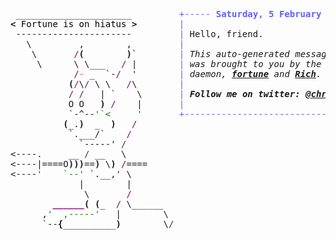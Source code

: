 <pre style="font-family:Menlo,'DejaVu Sans Mono',consolas,'Courier New',monospace"> ______________________         <span style="color: #5f5fff; text-decoration-color: #5f5fff">+----- </span><span style="color: #5f5fff; text-decoration-color: #5f5fff; font-weight: bold">Saturday, 5 February 2022</span><span style="color: #5f5fff; text-decoration-color: #5f5fff"> ------+</span> <a href="https://www.informatik.uni-leipzig.de/~akiki/">Christopher Akiki</a>                
<span style="font-weight: bold">&lt;</span><span style="color: #000000; text-decoration-color: #000000"> Fortune is on hiatus </span><span style="font-weight: bold">&gt;</span>        <span style="color: #5f5fff; text-decoration-color: #5f5fff">|</span>                                      <span style="color: #5f5fff; text-decoration-color: #5f5fff">|</span> ┣━━ Interests                    
 ----------------------         <span style="color: #5f5fff; text-decoration-color: #5f5fff">|</span> Hello, friend.                       <span style="color: #5f5fff; text-decoration-color: #5f5fff">|</span> ┃   ┣━━ My cat                   
   \         ,        ,         <span style="color: #5f5fff; text-decoration-color: #5f5fff">|</span>                                      <span style="color: #5f5fff; text-decoration-color: #5f5fff">|</span> ┃   ┣━━ Representation Learning  
    \       <span style="color: #800080; text-decoration-color: #800080">/</span><span style="font-weight: bold">(</span>        <span style="font-weight: bold">)</span>`        <span style="color: #5f5fff; text-decoration-color: #5f5fff">|</span> <span style="font-style: italic">This auto-generated message panel </span>   <span style="color: #5f5fff; text-decoration-color: #5f5fff">|</span> ┃   ┣━━ Language Generation      
     \      \ \___   <span style="color: #800080; text-decoration-color: #800080">/</span> |        <span style="color: #5f5fff; text-decoration-color: #5f5fff">|</span> <span style="font-style: italic">was brought to you by the </span><span style="font-weight: bold; font-style: italic"><a href="https://en.wikipedia.org/wiki/Cowsay">cowsay</a></span><span style="font-style: italic"> </span>    <span style="color: #5f5fff; text-decoration-color: #5f5fff">|</span> ┃   ┣━━ Text Mining              
            <span style="color: #800080; text-decoration-color: #800080">/</span><span style="color: #ff00ff; text-decoration-color: #ff00ff">-</span> _  `-<span style="color: #800080; text-decoration-color: #800080">/</span>  &#x27;        <span style="color: #5f5fff; text-decoration-color: #5f5fff">|</span> <span style="font-style: italic">daemon, </span><span style="font-weight: bold; font-style: italic"><a href="https://en.wikipedia.org/wiki/Fortune_(Unix)">fortune</a></span><span style="font-style: italic"> and </span><span style="font-weight: bold; font-style: italic"><a href="https://github.com/willmcgugan/rich">Rich</a></span><span style="font-style: italic">. </span>           <span style="color: #5f5fff; text-decoration-color: #5f5fff">|</span> ┃   ┣━━ Dataset Creation         
           <span style="font-weight: bold">(</span><span style="color: #800080; text-decoration-color: #800080">/</span>\<span style="color: #800080; text-decoration-color: #800080">/</span> \ \   <span style="color: #800080; text-decoration-color: #800080">/</span>\        <span style="color: #5f5fff; text-decoration-color: #5f5fff">|</span>                                      <span style="color: #5f5fff; text-decoration-color: #5f5fff">|</span> ┃   ┗━━ TODO                     
           <span style="color: #800080; text-decoration-color: #800080">/</span> <span style="color: #800080; text-decoration-color: #800080">/</span>   | `    \       <span style="color: #5f5fff; text-decoration-color: #5f5fff">|</span> <span style="font-weight: bold; font-style: italic">Follow me on twitter: </span><span style="font-weight: bold; font-style: italic"><a href="https://twitter.com/christopher">@christopher</a></span>   <span style="color: #5f5fff; text-decoration-color: #5f5fff">|</span> ┣━━ Past Lives                   
           O O   <span style="font-weight: bold">)</span> <span style="color: #800080; text-decoration-color: #800080">/</span>    |       <span style="color: #5f5fff; text-decoration-color: #5f5fff">|</span>                                      <span style="color: #5f5fff; text-decoration-color: #5f5fff">|</span> ┃   ┣━━ Sociocultural antropology
           `-^--<span style="color: #008000; text-decoration-color: #008000">&#x27;`&lt;     &#x27;</span>       <span style="color: #5f5fff; text-decoration-color: #5f5fff">+--------------------------------------+</span> ┃   ┗━━ Network Engineering      
          <span style="font-weight: bold">(</span>_.<span style="font-weight: bold">)</span>  _  <span style="font-weight: bold">)</span>   <span style="color: #800080; text-decoration-color: #800080">/</span>                                                 ┣━━ Current Location             
           `.___/`    <span style="color: #800080; text-decoration-color: #800080">/</span>                                                  ┃   ┗━━ Leipzig, Germany         
             `-----&#x27; <span style="color: #800080; text-decoration-color: #800080">/</span>                                                   ┗━━ Previous Locations           
&lt;----.     __ <span style="color: #800080; text-decoration-color: #800080">/</span> __   \                                                       ┣━━ Durham, England          
&lt;----|====O<span style="font-weight: bold">)))</span>==<span style="font-weight: bold">)</span> \<span style="font-weight: bold">)</span> <span style="color: #800080; text-decoration-color: #800080">/</span>====                                                   ┗━━ Zouk Mikael, Lebanon     
&lt;----<span style="color: #008000; text-decoration-color: #008000">&#x27;    `--&#x27;</span> `.__,&#x27; \                                                                                   
             |        |                                                                                   
              \       <span style="color: #800080; text-decoration-color: #800080">/</span>                                                                                   
        <span style="color: #800080; text-decoration-color: #800080; font-weight: bold">______</span><span style="font-weight: bold">(</span> <span style="font-weight: bold">(</span>_  <span style="color: #800080; text-decoration-color: #800080">/</span> \______                                                                             
      ,<span style="color: #008000; text-decoration-color: #008000">&#x27;  ,-----&#x27;</span>   |        \                                                                            
      `--<span style="font-weight: bold">{</span>__________<span style="font-weight: bold">)</span>        \<span style="color: #800080; text-decoration-color: #800080">/</span>                                                                           
                                                                                                          
</pre>
